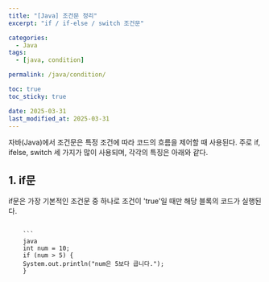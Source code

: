 ```yaml
---
title: "[Java] 조건문 정리"
excerpt: "if / if-else / switch 조건문"

categories:
  - Java
tags:
  - [java, condition]

permalink: /java/condition/

toc: true
toc_sticky: true

date: 2025-03-31
last_modified_at: 2025-03-31
---
```


<P>
자바(Java)에서 조건문은 특정 조건에 따라 코드의 흐름을 제어할 때 사용된다.
주로 if, ifelse, switch 세 가지가 많이 사용되며, 각각의 특징은 아래와 같다.
</p>
<h2>1. if문</h2>
if문은 가장 기본적인 조건문 중 하나로 조건이 'true'일 때만 해당 블록의 코드가 실행된다.
<pre>
  <code>
    ```
    java
    int num = 10;
    if (num > 5) {
    System.out.println("num은 5보다 큽니다.");
    }
  </code>
</pre>